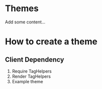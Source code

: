 # Themes
Add some content...

# How to create a theme
## Client Dependency
1. Require TagHelpers
2. Render TagHelpers
3. Example theme
